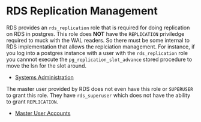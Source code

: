 # RDS Replication Management

RDS provides an `rds_replication` role that is required for doing replication on RDS in postgres.  This role does **NOT** have the `REPLICATION` priviledge required to muck with the WAL readers.  So there must be some internal to RDS implementation that allows the replciation management.  For instance, if you log into a postgres instance with a user with the `rds_replication` role you cannnot execute the `pg_replication_slot_advance` stored procedure to move the lsn for the slot around.

* [Systems Administration](https://www.postgresql.org/docs/12/functions-admin.html)

The master user provided by RDS does not even have this role or `SUPERUSER` to grant this role.  They have `rds_superuser` which does not have the ability to grant `REPLICATION`.

* [Master User Accounts](https://docs.aws.amazon.com/AmazonRDS/latest/UserGuide/UsingWithRDS.MasterAccounts.html)